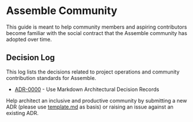 # Assemble Community 

This guide is meant to help community members and aspiring contributors become familiar with the social contract that the Assemble community has adopted over time. 

## Decision Log

This log lists the decisions related to project operations and community contribution standards for Assemble.

<!-- adrlog -- Regenerate the content by using "adr-log -d decisions/community -i community.md". You can install it via "npm install -g adr-log" -->

* [ADR-0000](decisions/community/0000-use-markdown-architectural-decision-records.md) - Use Markdown Architectural Decision Records

<!-- adrlogstop -->

Help architect an inclusive and productive community by submitting a new ADR (please use [template.md](decisions/template.md) as basis) or raising an issue against an existing ADR.
